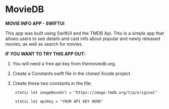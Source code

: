 # MovieDB
**MOVIE INFO APP - SWIFTUI**

This app was built using SwiftUI and the TMDB Api. 
This is a simple app that allows users to see details and cast info about popular and newly released movies, as well as search for movies. 


**IF YOU WANT TO TRY THIS APP OUT:**
1. You will need a free api key from themoviedb.org.
2. Create a Constants.swift file in the cloned Xcode project.
3. Create these two constants in the file: 
       
        static let imageBaseUrl = "https://image.tmdb.org/t/p/original" 
        
        static let apiKey = "YOUR API KEY HERE"
